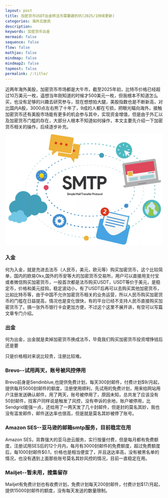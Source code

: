 ```yaml
---
layout: post
title: 加密货币USDT出金转法币需要避的坑(2025/1持续更新)
categories: 海外云居民
description: 
keywords: 加密货币出金
mermaid: false
sequence: false
flow: false
mathjax: false
mindmap: false
mindmap2: false
topmost: false
permalink: /:title/
---
```


近两年海外美股，加密货币市场都是大牛市，截至2025年初，比特币价格已经超过10万美元一枚，遥想当年刚知道的时候才500美元一枚，但我根本不知道怎么买，也没有足够的兴趣去研究参与，现在想想拍大腿，美股指数也是不断新高，对比国内A股，3000点左右熊了十年了，9成的人都在亏损，把眼光瞄向海外，接触加密货币还有美股市场能有更多的机会参与其中，实现资金增值，但是由于外汇以及加密货币门槛的存在，大部分人根本不知道如何操作，本文主要先介绍一下加密货币相关的操作，后续逐步补充。

![smtp示意图](/images/posts/smtp/smtp.png)

### 入金

何为入金，就是充进去法币（人民币，美元，欧元等）购买加密货币，这个比较简单，国内的欧易Okx,国外的币安等大的加密货币交易所，用户可以直接用支付宝或者微信购买加密货币，一般首次都是法币购买USDT，USDT等价于美元，是稳定币，价格和美元挂钩，稳定波动小，有了USDT后再可以去购买其他加密货币，比如比特币等，由于中国不允许加密货币相关的业务运营，所以人民币购买加密货币的门槛在日益提高，情况也是变化很快，有的平台已经不支持人民币直接购买加密货币了。搞一张外币银行卡会更加方便，不过这个这里不展开讲，有空可以写篇文章专门介绍。

### 出金

何为出金，出金就是卖掉加密货币换成法币，毕竟我们购买加密货币投资增挣钱后还是要

只是价格相对来说比较贵，注册比较难。

### Brevo--试用两天，账号被风控停用

Brevo前身是Sendinblue,也提供免费计划，每天300封邮件，付费计划$9/月起，提供每月5000封邮件的额度，注册使用顺利，先试用的免费计划，用来给网站用户注册发送确认邮件，用了两天，账号被停用了，原因未知，总共发了应该没有50封邮件，找客户同样说是触发了风控，没有申诉的余地，账户被停用，比Sendgrid能强一点，还给用了一两天发了几十封邮件，但是封的莫名其妙，我也没有滥发邮件，邮件送达率也很高，但是就是莫名其妙被停了账号。

### Amazon SES--亚马逊的邮箱smtp服务，目前稳定在用

Amazon SES，背靠强大的亚马逊云服务，实行按量付费，但是每月都有免费额度，注册试用SES后的12个月内，每月有3000封邮件的免费额度，超过免费额度后，每1000封邮件$0.1，价格也是相当便宜了，并且送达率高，没有被黑名单的情况，也没有遇到上面那些账号莫名其妙风控的情况，目前一直稳定在用。

### Mailjet--暂未用，搜集留存

Mailjet有免费计划也有收费计划，免费计划每天200封邮件，付费计划$17/月起，提供15000封邮件的额度，没有每天发送的数量限制。







  






